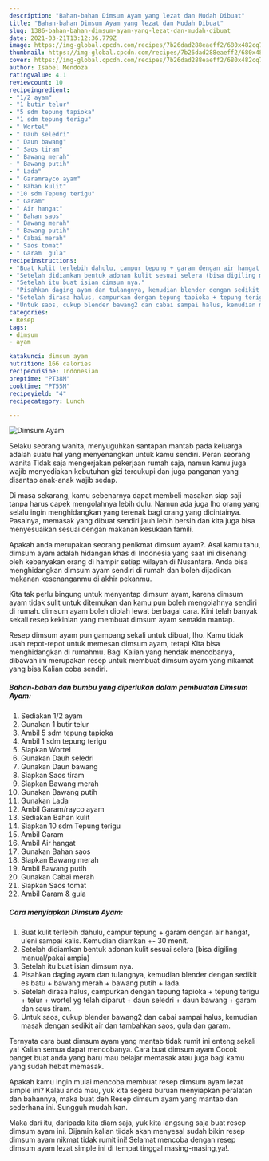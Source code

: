 ```yaml
---
description: "Bahan-bahan Dimsum Ayam yang lezat dan Mudah Dibuat"
title: "Bahan-bahan Dimsum Ayam yang lezat dan Mudah Dibuat"
slug: 1386-bahan-bahan-dimsum-ayam-yang-lezat-dan-mudah-dibuat
date: 2021-03-21T13:12:36.779Z
image: https://img-global.cpcdn.com/recipes/7b26dad288eaeff2/680x482cq70/dimsum-ayam-foto-resep-utama.jpg
thumbnail: https://img-global.cpcdn.com/recipes/7b26dad288eaeff2/680x482cq70/dimsum-ayam-foto-resep-utama.jpg
cover: https://img-global.cpcdn.com/recipes/7b26dad288eaeff2/680x482cq70/dimsum-ayam-foto-resep-utama.jpg
author: Isabel Mendoza
ratingvalue: 4.1
reviewcount: 10
recipeingredient:
- "1/2 ayam"
- "1 butir telur"
- "5 sdm tepung tapioka"
- "1 sdm tepung terigu"
- " Wortel"
- " Dauh seledri"
- " Daun bawang"
- " Saos tiram"
- " Bawang merah"
- " Bawang putih"
- " Lada"
- " Garamrayco ayam"
- " Bahan kulit"
- "10 sdm Tepung terigu"
- " Garam"
- " Air hangat"
- " Bahan saos"
- " Bawang merah"
- " Bawang putih"
- " Cabai merah"
- " Saos tomat"
- " Garam  gula"
recipeinstructions:
- "Buat kulit terlebih dahulu, campur tepung + garam dengan air hangat, uleni sampai kalis. Kemudian diamkan +- 30 menit."
- "Setelah didiamkan bentuk adonan kulit sesuai selera (bisa digiling manual/pakai ampia)"
- "Setelah itu buat isian dimsum nya."
- "Pisahkan daging ayam dan tulangnya, kemudian blender dengan sedikit es batu + bawang merah + bawang putih + lada."
- "Setelah dirasa halus, campurkan dengan tepung tapioka + tepung terigu + telur + wortel yg telah diparut + daun seledri + daun bawang + garam dan saus tiram."
- "Untuk saos, cukup blender bawang2 dan cabai sampai halus, kemudian masak dengan sedikit air dan tambahkan saos, gula dan garam."
categories:
- Resep
tags:
- dimsum
- ayam

katakunci: dimsum ayam 
nutrition: 166 calories
recipecuisine: Indonesian
preptime: "PT38M"
cooktime: "PT55M"
recipeyield: "4"
recipecategory: Lunch

---
```



![Dimsum Ayam](https://img-global.cpcdn.com/recipes/7b26dad288eaeff2/680x482cq70/dimsum-ayam-foto-resep-utama.jpg)

Selaku seorang wanita, menyuguhkan santapan mantab pada keluarga adalah suatu hal yang menyenangkan untuk kamu sendiri. Peran seorang  wanita Tidak saja mengerjakan pekerjaan rumah saja, namun kamu juga wajib menyediakan kebutuhan gizi tercukupi dan juga panganan yang disantap anak-anak wajib sedap.

Di masa  sekarang, kamu sebenarnya dapat membeli masakan siap saji tanpa harus capek mengolahnya lebih dulu. Namun ada juga lho orang yang selalu ingin menghidangkan yang terenak bagi orang yang dicintainya. Pasalnya, memasak yang dibuat sendiri jauh lebih bersih dan kita juga bisa menyesuaikan sesuai dengan makanan kesukaan famili. 



Apakah anda merupakan seorang penikmat dimsum ayam?. Asal kamu tahu, dimsum ayam adalah hidangan khas di Indonesia yang saat ini disenangi oleh kebanyakan orang di hampir setiap wilayah di Nusantara. Anda bisa menghidangkan dimsum ayam sendiri di rumah dan boleh dijadikan makanan kesenanganmu di akhir pekanmu.

Kita tak perlu bingung untuk menyantap dimsum ayam, karena dimsum ayam tidak sulit untuk ditemukan dan kamu pun boleh mengolahnya sendiri di rumah. dimsum ayam boleh diolah lewat berbagai cara. Kini telah banyak sekali resep kekinian yang membuat dimsum ayam semakin mantap.

Resep dimsum ayam pun gampang sekali untuk dibuat, lho. Kamu tidak usah repot-repot untuk memesan dimsum ayam, tetapi Kita bisa menghidangkan di rumahmu. Bagi Kalian yang hendak mencobanya, dibawah ini merupakan resep untuk membuat dimsum ayam yang nikamat yang bisa Kalian coba sendiri.

<!--inarticleads1-->

##### Bahan-bahan dan bumbu yang diperlukan dalam pembuatan Dimsum Ayam:

1. Sediakan 1/2 ayam
1. Gunakan 1 butir telur
1. Ambil 5 sdm tepung tapioka
1. Ambil 1 sdm tepung terigu
1. Siapkan  Wortel
1. Gunakan  Dauh seledri
1. Gunakan  Daun bawang
1. Siapkan  Saos tiram
1. Siapkan  Bawang merah
1. Gunakan  Bawang putih
1. Gunakan  Lada
1. Ambil  Garam/rayco ayam
1. Sediakan  Bahan kulit
1. Siapkan 10 sdm Tepung terigu
1. Ambil  Garam
1. Ambil  Air hangat
1. Gunakan  Bahan saos
1. Siapkan  Bawang merah
1. Ambil  Bawang putih
1. Gunakan  Cabai merah
1. Siapkan  Saos tomat
1. Ambil  Garam &amp; gula




<!--inarticleads2-->

##### Cara menyiapkan Dimsum Ayam:

1. Buat kulit terlebih dahulu, campur tepung + garam dengan air hangat, uleni sampai kalis. Kemudian diamkan +- 30 menit.
1. Setelah didiamkan bentuk adonan kulit sesuai selera (bisa digiling manual/pakai ampia)
1. Setelah itu buat isian dimsum nya.
1. Pisahkan daging ayam dan tulangnya, kemudian blender dengan sedikit es batu + bawang merah + bawang putih + lada.
1. Setelah dirasa halus, campurkan dengan tepung tapioka + tepung terigu + telur + wortel yg telah diparut + daun seledri + daun bawang + garam dan saus tiram.
1. Untuk saos, cukup blender bawang2 dan cabai sampai halus, kemudian masak dengan sedikit air dan tambahkan saos, gula dan garam.




Ternyata cara buat dimsum ayam yang mantab tidak rumit ini enteng sekali ya! Kalian semua dapat mencobanya. Cara buat dimsum ayam Cocok banget buat anda yang baru mau belajar memasak atau juga bagi kamu yang sudah hebat memasak.

Apakah kamu ingin mulai mencoba membuat resep dimsum ayam lezat simple ini? Kalau anda mau, yuk kita segera buruan menyiapkan peralatan dan bahannya, maka buat deh Resep dimsum ayam yang mantab dan sederhana ini. Sungguh mudah kan. 

Maka dari itu, daripada kita diam saja, yuk kita langsung saja buat resep dimsum ayam ini. Dijamin kalian tiidak akan menyesal sudah bikin resep dimsum ayam nikmat tidak rumit ini! Selamat mencoba dengan resep dimsum ayam lezat simple ini di tempat tinggal masing-masing,ya!.

